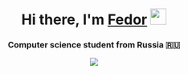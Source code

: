 
<h1 align="center">Hi there, I'm <a href="https://daniilshat.ru/" target="_blank">Fedor</a> 
<img src="https://github.com/blackcater/blackcater/raw/main/images/Hi.gif" height="32"/></h1>
<h3 align="center">Computer science student from Russia 🇷🇺</h3>
<div align="center">
<img src="https://99px.ru/sstorage/86/2018/03/image_860303181018349846742.gif"/>

